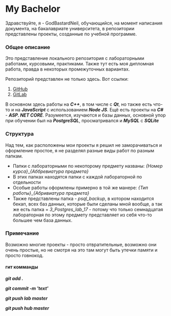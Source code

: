 # My Bachelor #
Здравствуйте, я - GodBastardNeil, обучающийся, на момент написания документа, на бакалавриате университета, в репозитории представлены проекты, созданные по учебной программе.

### Общее описание ###
Это представление локального репозитория с лабораторными работами, курсовыми, практиками. Также тут есть моя дипломная работа, правда в некоторых промежуточных вариантах.

Репозиторий представлен не только здесь. Вот ссылки:
1.	[GitHub](https://github.com/GodBastardNeil/somethings.git "Ссылка на репозиторий GitHub")
2.	[GitLab](https://gitlab.com/godbastardneil/somethings.git "Ссылка на репозиторий GitLab")

В основном здесь работы на ***C++***, в том числе с ***Qt***, но также есть что-то и на ***JavaScript*** с использованием ***Node JS***. Ещё есть проекты на ***C#*** - ***ASP. NET CORE***.
Разумеется, изучаются и базы данных, основной упор при обучении был на ***PostgreSQL***, просматривался и ***MySQL*** с ***SQLite***

### Структура ###
Над тем, как расположены мои проекты я решил не заморачиваться и оформление простое, я не разделял разные виды работ по разным папкам.
* Папки с лабораторными по некоторому предмету названы: *{Номер курса}*_*{Аббревиатура предмета}*
* В этих папках находятся папки с каждой лабораторной по отдельности
* Особые работы оформлены примерно в той же манере: *{Тип работы}*_*{Абривиатура предмета}*
* Также представлены папка - *psql_backup*, в котором находится бекап, всех баз данных, которые были сделаны мной вообще, а так же есть папка = *3_Postgres_lab_17* - потому что только семнадцатая лабораторная по этому предмету представляет из себя что-то большее чем база данных.

### Примечание ###
Возможно многие проекты - просто отвратительные, возможно они очень простые, но не смотря на это там могут быть утечки памяти и просто говнокод.

#### гит комманды ####
***git add .***

***git commit -m 'text'***

***git push lab master***

***git push hub master***
